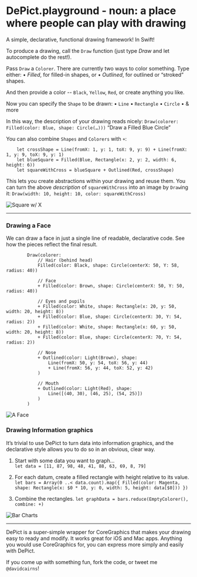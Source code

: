 # DePict.playground - noun: a place where people can play with drawing

A simple, declarative, functional drawing framework! In Swift!  

To produce a drawing, call the `Draw` function (just type *Draw* and let autocomplete
do the rest!).  

Pass `Draw` a `Colorer`. There are currently two ways to color something. Type either:
• *Filled*, for filled-in shapes, or
• *Outlined*, for outlined or “stroked” shapes.

And then provide a color -- `Black`, `Yellow`, `Red`, or create anything you like.  

Now you can specify the `Shape` to be drawn:
• `Line`
• `Rectangle`
• `Circle`
• & more

In this way, the description of your drawing reads nicely:
	`Draw(colorer: Filled(color: Blue, shape: Circle(…)))`
	“Draw a Filled Blue Circle”

You can also combine `Shapes` and `Colorers` with `+`:
```
	let crossShape = Line(fromX: 1, y: 1, toX: 9, y: 9) + Line(fromX: 1, y: 9, toX: 9, y: 1)
	let blueSquare = Filled(Blue, Rectangle(x: 2, y: 2, width: 6, height: 6))
	let squareWithCross = blueSquare + Outlined(Red, crossShape)
```

This lets you create abstractions within your drawing and reuse them. You can turn the above *description* of `squareWithCross` into an image by `Draw`ing it:
	`Draw(width: 10, height: 10, color: squareWithCross)`

![Square w/ X](http://davidcairns.github.io/DePict_README_images/square-with-cross.png "Square w/ X")

-----

### Drawing a Face

We can draw a face in just a single line of readable, declarative code. See how the pieces reflect the final result.

```
		Draw(colorer:
			// Hair (behind head)
			Filled(color: Black, shape: Circle(centerX: 50, Y: 58, radius: 40))
			
			// Face
			+ Filled(color: Brown, shape: Circle(centerX: 50, Y: 50, radius: 40))
			
			// Eyes and pupils
			+ Filled(color: White, shape: Rectangle(x: 20, y: 50, width: 20, height: 8))
			+ Filled(color: Blue, shape: Circle(centerX: 30, Y: 54, radius: 2))
			+ Filled(color: White, shape: Rectangle(x: 60, y: 50, width: 20, height: 8))
			+ Filled(color: Blue, shape: Circle(centerX: 70, Y: 54, radius: 2))
			
			// Nose
			+ Outlined(color: Light(Brown), shape:
				Line(fromX: 50, y: 54, toX: 56, y: 44)
				+ Line(fromX: 56, y: 44, toX: 52, y: 42)
			)
			
			// Mouth
			+ Outlined(color: Light(Red), shape:
				Line([(40, 30), (46, 25), (54, 25)])
			)
		)
```

![A Face](http://davidcairns.github.io/DePict_README_images/face.png "A Face")

### Drawing Information graphics

It’s trivial to use DePict to turn data into information graphics, and the declarative style allows you to do so in an obvious, clear way.  

1) Start with some data you want to graph…  
`let data = [11, 87, 98, 48, 41, 88, 63, 69, 8, 79]`

2) For each datum, create a filled rectangle with height relative to its value.
`let bars = Array(0 ..< data.count).map({ Filled(color: Magenta, shape: Rectangle(x: $0 * 10, y: 0, width: 5, height: data[$0])) })`

3) Combine the rectangles.
`let graphData = bars.reduce(EmptyColorer(), combine: +)`


![Bar Charts](http://davidcairns.github.io/DePict_README_images/bar-chart.png "A Bar Chart")


-----

DePict is a super-simple wrapper for CoreGraphics that makes your drawing easy to ready and modify. It works great for iOS and Mac apps. Anything you would use CoreGraphics for, you can express more simply and easily with DePict.  

If you come up with something fun, fork the code, or tweet me `@davidcairns`!

